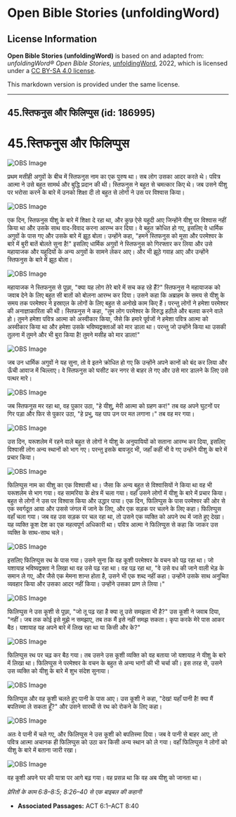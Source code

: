 # Open Bible Stories (unfoldingWord)

## License Information

**Open Bible Stories (unfoldingWord)** is based on and adapted from: _unfoldingWord® Open Bible Stories_, [unfoldingWord](https://unfoldingword.org/utw), 2022, which is licensed under a [CC BY-SA 4.0 license](https://creativecommons.org/licenses/by-sa/4.0/legalcode.en).

This markdown version is provided under the same license.



--------------------------------

## 45.स्तिफनुस और फिलिप्पुस (id: 186995)

45\.स्तिफनुस और फिलिप्पुस
=========================

![OBS Image](https://cdn.aquifer.bible/aquifer-content/resources/UWOBS/jpg/360px/obs-en-45-01.jpg)

प्रथम मसीही अगुवों के बीच में स्तिफनुस नाम का एक पुरुष था। सब लोग उसका आदर करते थे। पवित्र आत्मा ने उसे बहुत सामर्थ और बुद्धि प्रदान की थी। स्तिफनुस ने बहुत से चमत्कार किए थे। जब उसने यीशु पर भरोसा करने के बारे में उनको शिक्षा दी तो बहुत से लोगों ने उस पर विश्वास किया।

![OBS Image](https://cdn.aquifer.bible/aquifer-content/resources/UWOBS/jpg/360px/obs-en-45-02.jpg)

एक दिन, स्तिफनुस यीशु के बारे में शिक्षा दे रहा था, और कुछ ऐसे यहूदी आए जिन्होंने यीशु पर विश्वास नहीं किया था और उसके साथ वाद\-विवाद करना आरम्भ कर दिया। वे बहुत क्रोधित हो गए, इसलिए वे धार्मिक अगुवों के पास गए और उसके बारे में झूठ बोला। उन्होंने कहा, "हमने स्तिफनुस को मूसा और परमेश्वर के बारे में बुरी बातें बोलते सुना है!" इसलिए धार्मिक अगुवों ने स्तिफनुस को गिरफ्तार कर लिया और उसे महायाजक और यहूदियों के अन्य अगुवों के सामने लेकर आए। और भी झूठे गवाह आए और उन्होंने स्तिफनुस के बारे में झूठ बोला।

![OBS Image](https://cdn.aquifer.bible/aquifer-content/resources/UWOBS/jpg/360px/obs-en-45-03.jpg)

महायाजक ने स्तिफनुस से पूछा, "क्या यह लोग तेरे बारे में सच कह रहे हैं?" स्तिफनुस ने महायाजक को जवाब देने के लिए बहुत सी बातों को बोलना आरम्भ कर दिया। उसने कहा कि अब्राहम के समय से यीशु के समय तक परमेश्वर ने इस्राएल के लोगों के लिए बहुत से अनोखे काम किए हैं। परन्तु लोगों ने हमेशा परमेश्वर की अनाज्ञाकारिता की थी। स्तिफनुस ने कहा, "तुम लोग परमेश्वर के विरुद्ध हठीले और बलवा करने वाले हो। तुमने हमेशा पवित्र आत्मा को अस्वीकार किया, जैसे कि हमारे पूर्वजों ने हमेशा पवित्र आत्मा को अस्वीकार किया था और हमेशा उसके भविष्यद्वक्ताओं को मार डाला था। परन्तु जो उन्होंने किया था उसकी तुलना में तुमने और भी बुरा किया है! तुमने मसीह को मार डाला!"

![OBS Image](https://cdn.aquifer.bible/aquifer-content/resources/UWOBS/jpg/360px/obs-en-45-04.jpg)

जब उन धार्मिक अगुवों ने यह सुना, तो वे इतने क्रोधित हो गए कि उन्होंने अपने कानों को बंद कर लिया और ऊँची आवाज में चिल्लाए। वे स्तिफनुस को घसीट कर नगर से बाहर ले गए और उसे मार डालने के लिए उसे पत्थर मारे।

![OBS Image](https://cdn.aquifer.bible/aquifer-content/resources/UWOBS/jpg/360px/obs-en-45-05.jpg)

जब स्तिफनुस मर रहा था, वह पुकार उठा, "हे यीशु, मेरी आत्मा को ग्रहण कर!" तब वह अपने घुटनों पर गिर पड़ा और फिर से पुकार उठा, "हे प्रभु, यह पाप उन पर मत लगाना।" तब वह मर गया।

![OBS Image](https://cdn.aquifer.bible/aquifer-content/resources/UWOBS/jpg/360px/obs-en-45-06.jpg)

उस दिन, यरूशलेम में रहने वाले बहुत से लोगों ने यीशु के अनुयायियों को सताना आरम्भ कर दिया, इसलिए विश्वासी लोग अन्य स्थानों को भाग गए। परन्तु इसके बावजूद भी, जहाँ कहीं भी वे गए उन्होंने यीशु के बारे में प्रचार किया।

![OBS Image](https://cdn.aquifer.bible/aquifer-content/resources/UWOBS/jpg/360px/obs-en-45-07.jpg)

फिलिप्पुस नाम का यीशु का एक विश्वासी था। जैसा कि अन्य बहुत से विश्वासियों ने किया था वह भी यरूशलेम से भाग गया। वह सामरिया के क्षेत्र में चला गया। वहाँ उसने लोगों में यीशु के बारे में प्रचार किया। बहुत से लोगों ने उस पर विश्वास किया और उद्धार पाया। एक दिन, फिलिप्पुस के पास परमेश्वर की ओर से एक स्वर्गदूत आया और उससे जंगल में जाने के लिए, और एक सड़क पर चलने के लिए कहा। फिलिप्पुस वहाँ चला गया। जब वह उस सड़क पर चल रहा था, तो उसने एक व्यक्ति को अपने रथ में जाते हुए देखा। यह व्यक्ति कूश देश का एक महत्वपूर्ण अधिकारी था। पवित्र आत्मा ने फिलिप्पुस से कहा कि जाकर उस व्यक्ति के साथ\-साथ चले।

![OBS Image](https://cdn.aquifer.bible/aquifer-content/resources/UWOBS/jpg/360px/obs-en-45-08.jpg)

इसलिए फिलिप्पुस रथ के पास गया। उसने सुना कि वह कूशी परमेश्वर के वचन को पढ़ रहा था। जो यशायाह भविष्यद्वक्ता ने लिखा था वह उसे पढ़ रहा था। वह पढ़ रहा था, "वे उसे वध की जाने वाली भेड़ के समान ले गए, और जैसे एक मेमना शान्त होता है, उसने भी एक शब्द नहीं कहा। उन्होंने उसके साथ अनुचित व्यवहार किया और उसका आदर नहीं किया। उन्होंने उसका प्राण ले लिया।"

![OBS Image](https://cdn.aquifer.bible/aquifer-content/resources/UWOBS/jpg/360px/obs-en-45-09.jpg)

फिलिप्पुस ने उस कूशी से पूछा, "जो तू पढ़ रहा है क्या तू उसे समझता भी है?" उस कूशी ने जवाब दिया, "नहीं। जब तक कोई इसे मुझे न समझाए, तब तक मैं इसे नहीं समझ सकता। कृपा करके मेरे पास आकर बैठ। यशायाह यह अपने बारे में लिख रहा था या किसी और के?"

![OBS Image](https://cdn.aquifer.bible/aquifer-content/resources/UWOBS/jpg/360px/obs-en-45-10.jpg)

फिलिप्पुस रथ पर चढ़ कर बैठ गया। तब उसने उस कूशी व्यक्ति को वह बताया जो यशायाह ने यीशु के बारे में लिखा था। फिलिप्पुस ने परमेश्वर के वचन के बहुत से अन्य भागों की भी चर्चा की। इस तरह से, उसने उस व्यक्ति को यीशु के बारे में शुभ संदेश सुनाया।

![OBS Image](https://cdn.aquifer.bible/aquifer-content/resources/UWOBS/jpg/360px/obs-en-45-11.jpg)

फिलिप्पुस और वह कूशी चलते हुए पानी के पास आए। उस कूशी ने कहा, "देख! यहाँ पानी है! क्या मैं बपतिस्मा ले सकता हूँ?" और उसने सारथी से रथ को रोकने के लिए कहा।

![OBS Image](https://cdn.aquifer.bible/aquifer-content/resources/UWOBS/jpg/360px/obs-en-45-12.jpg)

अतः वे पानी में चले गए, और फिलिप्पुस ने उस कूशी को बपतिस्मा दिया। जब वे पानी से बाहर आए, तो पवित्र आत्मा अचानक ही फिलिप्पुस को उठा कर किसी अन्य स्थान को ले गया। वहाँ फिलिप्पुस ने लोगों को यीशु के बारे में बताना जारी रखा।

![OBS Image](https://cdn.aquifer.bible/aquifer-content/resources/UWOBS/jpg/360px/obs-en-45-13.jpg)

वह कूशी अपने घर की यात्रा पर आगे बढ़ गया। वह प्रसन्न था कि वह अब यीशु को जानता था।

*प्रेरितों के काम 6:8–8:5; 8:26–40 से एक बाइबल की कहानी*

* **Associated Passages:** ACT 6:1–ACT 8:40

